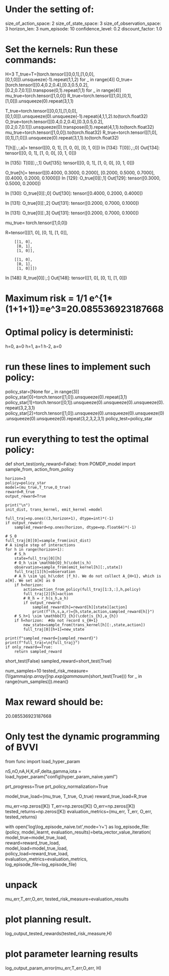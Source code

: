 # Under the setting of:
  size_of_action_space: 2
  size_of_state_space: 3
  size_of_observation_space: 3
  horizon_len: 3
  num_episode: 10
  confidence_level: 0.2
  discount_factor: 1.0

# Set the kernels: Run these commands:
H=3
T_true=T=[torch.tensor([[0,0,1],[1,0,0],[0,1,0]]).unsqueeze(-1).repeat(1,1,2) for _ in range(4)]
O_true=[torch.tensor([[0.4,0.2,0.4],[0.3,0.5,0.2],[0.2,0.7,0.1]]).transpose(0,1).repeat(1,1) for _ in range(4)]
mu_true=torch.tensor([1,0,0])
R_true=torch.tensor([[1,0],[0,1],[1,0]]).unsqueeze(0).repeat(3,1,1)


T_true=torch.tensor([[0,0,1],[1,0,0],[0,1,0]]).unsqueeze(0).unsqueeze(-1).repeat(4,1,1,2).to(torch.float32)
O_true=torch.tensor([[0.4,0.2,0.4],[0.3,0.5,0.2],[0.2,0.7,0.1]]).unsqueeze(0).transpose(0,1).repeat(4,1,1).to(torch.float32)
mu_true=torch.tensor([1,0,0]).to(torch.float32)
R_true=torch.tensor([[1,0],[0,1],[1,0]]).unsqueeze(0).repeat(3,1,1).to(torch.float32)


T[h][:,:,a]=
tensor([[0, 0, 1],
        [1, 0, 0],
        [0, 1, 0]])
In [134]: T[0][:,:,0]
Out[134]:
tensor([[0, 0, 1],
        [1, 0, 0],
        [0, 1, 0]])

In [135]: T[0][:,:,1]
Out[135]:
tensor([[0, 0, 1],
        [1, 0, 0],
        [0, 1, 0]])

O_true[h]=
tensor([[0.4000, 0.3000, 0.2000],
        [0.2000, 0.5000, 0.7000],
        [0.4000, 0.2000, 0.1000]])
In [129]: O_true[0][:,1]
Out[129]: tensor([0.3000, 0.5000, 0.2000])

In [130]: O_true[0][:,0]
Out[130]: tensor([0.4000, 0.2000, 0.4000])

In [131]: O_true[0][:,2]
Out[131]: tensor([0.2000, 0.7000, 0.1000])

In [131]: O_true[0][:,3]
Out[131]: tensor([0.2000, 0.7000, 0.1000])

mu_true=
torch.tensor([1,0,0])

R=tensor([[[1, 0],
         [0, 1],
         [1, 0]],

        [[1, 0],
         [0, 1],
         [1, 0]],

        [[1, 0],
         [0, 1],
         [1, 0]]])
In [148]: R_true[0][:,:]
Out[148]:
tensor([[1, 0],
        [0, 1],
        [1, 0]])

# Maximum risk = 1/1 e^{1*(1+1+1)}=e^3=20.085536923187668

# Optimal policy is deterministi:
h=0, a=0
h=1, a=1
h-2, a=0
# run these lines to implement such policy:

policy_star=[None for _ in range(3)]
policy_star[0]=torch.tensor([1,0]).unsqueeze(0).repeat(3,1)
policy_star[1]=torch.tensor([0,1]).unsqueeze(0).unsqueeze(0).unsqueeze(0).repeat(3,2,3,1)
policy_star[2]=torch.tensor([1,0]).unsqueeze(0).unsqueeze(0).unsqueeze(0).unsqueeze(0).unsqueeze(0).repeat(3,2,3,2,3,1)
policy_test=policy_star

# run everything to test the optimal policy:

def short_test(only_reward=False):
    from POMDP_model import sample_from, action_from_policy

    horizon=3
    policy=policy_star
    model=(mu_true,T_true,O_true)
    reward=R_true
    output_reward=True

    print("\n")
    init_dist, trans_kernel, emit_kernel =model 

    full_traj=np.ones((3,horizon+1), dtype=int)*(-1)   
    if output_reward:
        sampled_reward=np.ones(horizon, dtype=np.float64)*(-1)

    # S_0
    full_traj[0][0]=sample_from(init_dist)
    # A single step of interactions
    for h in range(horizon+1):
        # S_h
        state=full_traj[0][h]
        # O_h \sim \mathbb{O}_h(\cdot|s_h)
        observation=sample_from(emit_kernel[h][:,state])
        full_traj[1][h]=observation
        # A_h \sim \pi_h(\cdot |f_h). We do not collect A_{H+1}, which is a[H]. We set a[H] as 0
        if h<horizon:
            action=action_from_policy(full_traj[1:3,:],h,policy)
            full_traj[2][h]=action
            # R_h = r_h(s_h,a_h)
            if output_reward:
                sampled_reward[h]=reward[h][state][action]
                print(f"(h,s,a,r)={h,state,action,sampled_reward[h]}")
        # S_h+1 \sim \mathbb{T}_{h}(\cdot|s_{h},a_{h})
        if h<horizon:  #do not record s_{H+1}
            new_state=sample_from(trans_kernel[h][:,state,action])
            full_traj[0][h+1]=new_state

    print(f"sampled_reward={sampled_reward}")
    print(f"full_traj=\n{full_traj}")
    if only_reward==True:
        return sampled_reward


short_test(False)
sampled_reward=short_test(True)


num_samples=10
tested_risk_measure=(1/gamma)*np.array([np.exp(gamma*sum(short_test(True))) for _ in range(num_samples)]).mean()

# Max reward should be:
20.085536923187668


# Only test the dynamic programming of BVVI

from func import load_hyper_param

nS,nO,nA,H,K,nF,delta,gamma,iota = load_hyper_param("config\hyper_param_naive.yaml")

prt_progress=True
prt_policy_normalization=True

model_true_load=(mu_true, T_true, O_true)
reward_true_load=R_true

mu_err=np.zeros([K])
T_err=np.zeros([K])
O_err=np.zeros([K])
tested_returns=np.zeros([K])
evaluation_metrics=(mu_err, T_err, O_err, tested_returns)

with open('log\log_episode_naive.txt',mode='r+') as log_episode_file:
    (policy, model_learnt, evaluation_results)=beta_vector_value_iteration(\
                model_true=model_true_load,\
                    reward=reward_true_load,\
                        model_load=model_true_load,\
                            policy_load=reward_true_load,\
                                evaluation_metrics=evaluation_metrics,\
                                    log_episode_file=log_episode_file)

# unpack
mu_err,T_err,O_err, tested_risk_measure=evaluation_results

# plot planning result.
log_output_tested_rewards(tested_risk_measure,H)

# plot parameter learning results
log_output_param_error(mu_err,T_err,O_err, H)